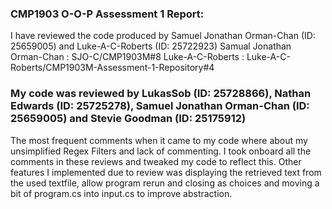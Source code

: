 ### CMP1903 O-O-P Assessment 1 Report:

I have reviewed the code produced by Samuel Jonathan Orman-Chan (ID: 25659005) and Luke-A-C-Roberts (ID: 25722923)
Samual Jonathan Orman-Chan : SJO-C/CMP1903M#8 Luke-A-C-Roberts : Luke-A-C-Roberts/CMP1903M-Assessment-1-Repository#4

### My code was reviewed by LukasSob (ID: 25728866), Nathan Edwards (ID: 25725278), Samuel Jonathan Orman-Chan (ID: 25659005) and Stevie Goodman (ID: 25175912)

The most frequent comments when it came to my code where about my unsimplified Regex Filters and lack of commenting. I took onboard all the comments in these reviews and tweaked my code to reflect this. Other features I implemented due to review was displaying the retrieved text from the used textfile, allow program rerun and closing as choices and moving a bit of program.cs into input.cs to improve abstraction.
